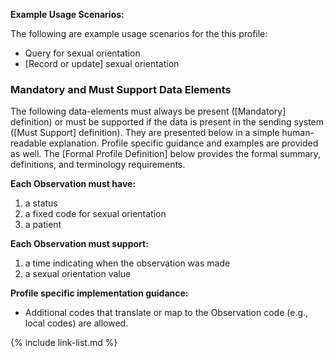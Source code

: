 
**Example Usage Scenarios:**

The following are example usage scenarios for the this profile:

- Query for sexual orientation
- [Record or update] sexual orientation

### Mandatory and Must Support Data Elements

The following data-elements must always be present ([Mandatory] definition) or must be supported if the data is present in the sending system ([Must Support] definition). They are presented below in a simple human-readable explanation.  Profile specific guidance and examples are provided as well.  The [Formal Profile Definition] below provides the  formal summary, definitions, and  terminology requirements.  

**Each Observation must have:**

1. a status
1. a fixed code for sexual orientation
1. a patient


**Each Observation must support:**

1. a time indicating when the observation was made
1. a sexual orientation value


**Profile specific implementation guidance:**

* Additional codes that translate or map to the Observation code (e.g., local codes) are allowed.

{% include link-list.md %}
